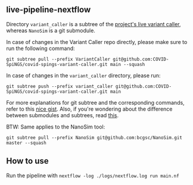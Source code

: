 ## live-pipeline-nextflow

Directory ```variant_caller``` is a subtree of the [project's live variant caller](https://github.com/COVID-SpiNGS/covid-spings-variant-caller), whereas ```NanoSim``` is a git submodule.

In case of changes in the Variant Caller repo directly, please make sure to run the following command:

```
git subtree pull --prefix VariantCaller git@github.com:COVID-SpiNGS/covid-spings-variant-caller.git main --squash
```

In case of changes in the ```variant_caller``` directory, please run:

```
git subtree push --prefix variant_caller git@github.com:COVID-SpiNGS/covid-spings-variant-caller.git main
```


For more explanations for git subtree and the corresponding commands, refer to this [nice gist](https://gist.github.com/SKempin/b7857a6ff6bddb05717cc17a44091202). Also, if you're wondering about the difference between submodules and subtrees, read [this](https://gitprotect.io/blog/managing-git-projects-git-subtree-vs-submodule/).


BTW: Same applies to the NanoSim tool:


```
git subtree pull --prefix NanoSim git@github.com:bcgsc/NanoSim.git master --squash

```


## How to use

Run the pipeline with ```nextflow -log ./logs/nextflow.log run main.nf```